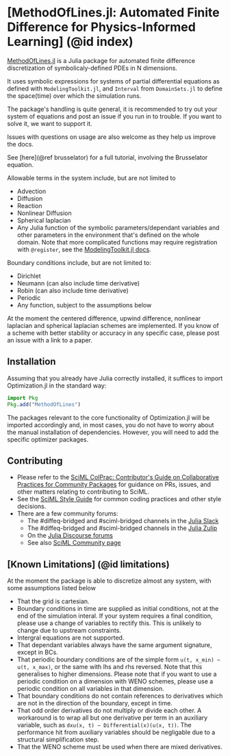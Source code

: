 # [MethodOfLines.jl: Automated Finite Difference for Physics-Informed Learning] (@id index)

[MethodOfLines.jl](https://github.com/SciML/MethodOfLines.jl)
is a Julia package for automated finite difference discretization
of symbolicaly-defined PDEs in N dimensions.

It uses symbolic expressions for systems of partial differential equations as defined with `ModelingToolkit.jl`, and `Interval` from `DomainSets.jl` to define the space(time) over which the simulation runs.

The package's handling is quite general, it is recommended to try out your system of equations and post an issue if you run in to trouble. If you want to solve it, we want to support it.

Issues with questions on usage are also welcome as they help us improve the docs.

See [here](@ref brusselator) for a full tutorial, involving the Brusselator equation.

Allowable terms in the system include, but are not limited to
- Advection
- Diffusion
- Reaction
- Nonlinear Diffusion
- Spherical laplacian
- Any Julia function of the symbolic parameters/dependant variables and other parameters in the environment that's defined on the whole domain. Note that more complicated functions may require registration with `@register`, see the [ModelingToolkit.jl docs](https://mtk.sciml.ai/stable/basics/Validation/#User-Defined-Registered-Functions-and-Types).

Boundary conditions include, but are not limited to:
- Dirichlet
- Neumann (can also include time derivative)
- Robin (can also include time derivative)
- Periodic
- Any function, subject to the assumptions below

At the moment the centered difference, upwind difference, nonlinear laplacian and spherical laplacian schemes are implemented. If you know of a scheme with better stability or accuracy in any specific case, please post an issue with a link to a paper.

## Installation

Assuming that you already have Julia correctly installed, it suffices to import
Optimization.jl in the standard way:

```julia
import Pkg
Pkg.add("MethodOfLines")
```
The packages relevant to the core functionality of Optimization.jl will be imported
accordingly and, in most cases, you do not have to worry about the manual
installation of dependencies. However, you will need to add the specific optimizer
packages.

## Contributing

- Please refer to the
  [SciML ColPrac: Contributor's Guide on Collaborative Practices for Community Packages](https://github.com/SciML/ColPrac/blob/master/README.md)
  for guidance on PRs, issues, and other matters relating to contributing to SciML.
- See the [SciML Style Guide](https://github.com/SciML/SciMLStyle) for common coding practices and other style decisions.
- There are a few community forums:
    - The #diffeq-bridged and #sciml-bridged channels in the
      [Julia Slack](https://julialang.org/slack/)
    - The #diffeq-bridged and #sciml-bridged channels in the
      [Julia Zulip](https://julialang.zulipchat.com/#narrow/stream/279055-sciml-bridged)
    - On the [Julia Discourse forums](https://discourse.julialang.org)
    - See also [SciML Community page](https://sciml.ai/community/)

## [Known Limitations] (@id limitations)

At the moment the package is able to discretize almost any system, with some assumptions listed below

- That the grid is cartesian.
- Boundary conditions in time are supplied as initial conditions, not at the end of the simulation interal. If your system requires a final condition, please use a change of variables to rectify this. This is unlikely to change due to upstream constraints.
- Intergral equations are not supported.
- That dependant variables always have the same argument signature, except in BCs.
- That periodic boundary conditions are of the simple form `u(t, x_min) ~ u(t, x_max)`, or the same with lhs and rhs reversed. Note that this generalises to higher dimensions. Please note that if you want to use a periodic condition on a dimension with WENO schemes, please use a periodic condition on all variables in that dimension.
- That boundary conditions do not contain references to derivatives which are not in the direction of the boundary, except in time.
- That odd order derivatives do not multiply or divide each other. A workaround is to wrap all but one derivative per term in an auxiliary variable, such as `dxu(x, t) ~ Differential(x)(u(x, t))`. The performance hit from auxiliary variables should be negligable due to a structural simplification step.
- That the WENO scheme must be used when there are mixed derivatives.